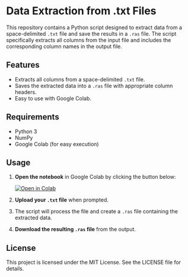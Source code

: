 # Data Extraction from .txt Files

This repository contains a Python script designed to extract data from a space-delimited `.txt` file and save the results in a `.ras` file. The script specifically extracts all columns from the input file and includes the corresponding column names in the output file.

## Features
- Extracts all columns from a space-delimited `.txt` file.
- Saves the extracted data into a `.ras` file with appropriate column headers.
- Easy to use with Google Colab.

## Requirements
- Python 3
- NumPy
- Google Colab (for easy execution)

## Usage

1. **Open the notebook** in Google Colab by clicking the button below:

   [![Open in Colab](https://colab.research.google.com/assets/colab-badge.svg)](https://colab.research.google.com/github/DevinduDh/PPMS-Data-Extract/blob/main/PPMS_extract.ipynb)
   

3. **Upload your `.txt` file** when prompted.

4. The script will process the file and create a `.ras` file containing the extracted data.

5. **Download the resulting `.ras` file** from the output.

## License
This project is licensed under the MIT License. See the LICENSE file for details.

